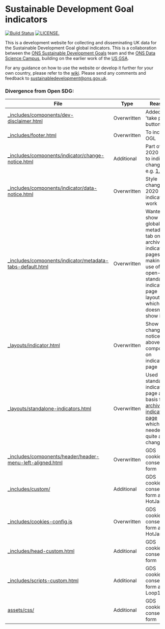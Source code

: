 # Sustainable Development Goal indicators

[![Build Status](https://travis-ci.org/ONSdigital/sdg-indicators.svg?branch=develop)](https://travis-ci.org/ONSdigital/sdg-indicators) [![LICENSE.](https://img.shields.io/badge/license-OGL--3-brightgreen.svg?style=flat)](http://www.nationalarchives.gov.uk/doc/open-government-licence/version/3/)

This is a development website for collecting and disseminating UK data for the Sustainable Development Goal global indicators. This is a collaboration between the [ONS Sustainable Development Goals](https://www.ons.gov.uk/aboutus/whatwedo/programmesandprojects/sustainabledevelopmentgoals) team and the [ONS Data Science Campus](https://www.ons.gov.uk/aboutus/whatwedo/datasciencecampus), building on the earlier work of the [US GSA](https://github.com/GSA/sdg-indicators). 

For any guidance on how to use the website or develop it further for your own country, please refer to the [wiki](https://github.com/ONSdigital/sdg-indicators/wiki). Please send any comments and feedback to <a href ="mailto:sustainabledevelopment@ons.gov.uk">sustainabledevelopment@ons.gov.uk</a>.

### Divergence from Open SDG:

File|Type|Reason
----|----|-----
[_includes/components/dev-disclaimer.html](./_includes/components/dev-disclaimer.html)|Overwritten|Added 'take part' button
[_includes/footer.html](./_includes/footer.html)|Overwritten|To include OGL
[_includes/components/indicator/change-notice.html](./_includes/components/indicator/change-notice.html)|Additional|Part of 2020 work to indicate changes e.g. [1.b.1](https://sdgdata.gov.uk/1-b-1/)
[_includes/components/indicator/data-notice.html](./_includes/components/indicator/data-notice.html)|Overwritten|Style change for 2020 indicators work
[_includes/components/indicator/metadata-tabs-default.html](./_includes/components/indicator/metadata-tabs-default.html)|Overwritten|Wanted to show global metadata tab on archived indicator pages but making use of open-sdg standalone indicator page layout which doesn't show it.
[_layouts/indicator.html](./_layouts/indicator.html)|Overwritten|Show change notice (see above) component on indicator page
[_layouts/standalone-indicators.html](./_layouts/standalone-indicators.html)|Overwritten|Used standalone indicators page as basis for [archived indicators page](https://sdgdata.gov.uk/archived-indicators/) which needed quite a few changes
[_includes/components/header/header-menu-left-aligned.html](./_includes/components/header/header-menu-left-aligned.html)|Overwritten|GDS cookie consent form
[_includes/custom/](./_includes/custom/)|Additional|GDS cookies consent form and HotJar
[_includes/cookies-config.js](./_includes/cookies-config.js)|Overwritten|GDS cookies consent form and HotJar
[_includes/head-custom.html](./_includes/head-custom.html)|Additional|GDS cookie consent form
[_includes/scripts-custom.html](./_includes/scripts-custom.html)|Additional|GDS cookie consent form and Loop11
[assets/css/](./assets/css/)|Additional|GDS cookie consent form








